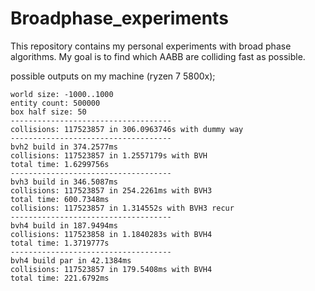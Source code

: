 # Broadphase_experiments

This repository contains my personal experiments with broad phase algorithms.
My goal is to find which AABB are colliding fast as possible.

possible outputs on my machine (ryzen 7 5800x);
```
world size: -1000..1000
entity count: 500000
box half size: 50
------------------------------------
collisions: 117523857 in 306.0963746s with dummy way
------------------------------------
bvh2 build in 374.2577ms
collisions: 117523857 in 1.2557179s with BVH
total time: 1.6299756s
------------------------------------
bvh3 build in 346.5087ms
collisions: 117523857 in 254.2261ms with BVH3
total time: 600.7348ms
collisions: 117523857 in 1.314552s with BVH3 recur
------------------------------------
bvh4 build in 187.9494ms
collisions: 117523858 in 1.1840283s with BVH4
total time: 1.3719777s
------------------------------------
bvh4 build par in 42.1384ms
collisions: 117523857 in 179.5408ms with BVH4
total time: 221.6792ms
```